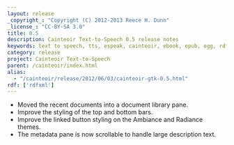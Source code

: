 ```yaml
---
layout: release
_copyright_: "Copyright (C) 2012-2013 Reece H. Dunn"
_license_: "CC-BY-SA 3.0"
title: 0.5
description: Cainteoir Text-to-Speech 0.5 release notes
keywords: text to speech, tts, espeak, cainteoir, ebook, epub, ogg, rdf, metadata, gnome, gtk
category: release
project: Cainteoir Text-to-Speech
parent: /cainteoir/index.html
alias:
  - "/cainteoir/release/2012/06/03/cainteoir-gtk-0.5.html"
rdf: ['rdfxml']
---
```


*  Moved the recent documents into a document library pane.
*  Improve the styling of the top and bottom bars.
*  Improve the linked button styling on the Ambiance and Radiance themes.
*  The metadata pane is now scrollable to handle large description text.
